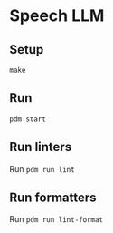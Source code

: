 # Speech LLM

## Setup

`make`

## Run

`pdm start`

## Run linters
Run `pdm run lint`

## Run formatters
Run `pdm run lint-format`
